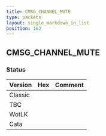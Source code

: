 ```yaml
---
title: CMSG_CHANNEL_MUTE
type: packets
layout: single_markdown_in_list
position: 162
---
```


## CMSG_CHANNEL_MUTE

### Status

Version | Hex | Comment
---------- | ---------- | ---------- 
Classic |  |  
TBC |  |  
WotLK |  |  
Cata |  |  
